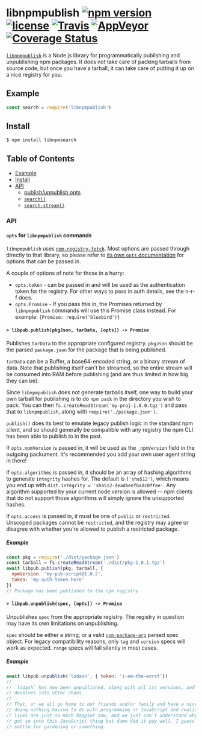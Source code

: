 # libnpmpublish [![npm version](https://img.shields.io/npm/v/libnpmpublish.svg)](https://npm.im/libnpmpublish) [![license](https://img.shields.io/npm/l/libnpmpublish.svg)](https://npm.im/libnpmpublish) [![Travis](https://img.shields.io/travis/npm/libnpmpublish.svg)](https://travis-ci.org/npm/libnpmpublish) [![AppVeyor](https://ci.appveyor.com/api/projects/status/github/zkat/libnpmpublish?svg=true)](https://ci.appveyor.com/project/zkat/libnpmpublish) [![Coverage Status](https://coveralls.io/repos/github/npm/libnpmpublish/badge.svg?branch=latest)](https://coveralls.io/github/npm/libnpmpublish?branch=latest)

[`libnpmpublish`](https://github.com/npm/libnpmpublish) is a Node.js library for
programmatically publishing and unpublishing npm packages. It does not take care
of packing tarballs from source code, but once you have a tarball, it can take
care of putting it up on a nice registry for you.

## Example

```js
const search = require('libnpmpublish')

```

## Install

`$ npm install libnpmsearch`

## Table of Contents

* [Example](#example)
* [Install](#install)
* [API](#api)
  * [publish/unpublish opts](#opts)
  * [`search()`](#search)
  * [`search.stream()`](#search-stream)

### API

#### <a name="opts"></a> `opts` for `libnpmpublish` commands

`libnpmpublish` uses [`npm-registry-fetch`](https://npm.im/npm-registry-fetch).
Most options are passed through directly to that library, so please refer to
[its own `opts`
documentation](https://www.npmjs.com/package/npm-registry-fetch#fetch-options)
for options that can be passed in.

A couple of options of note for those in a hurry:

* `opts.token` - can be passed in and will be used as the authentication token for the registry. For other ways to pass in auth details, see the n-r-f docs.
* `opts.Promise` - If you pass this in, the Promises returned by `libnpmpublish` commands will use this Promise class instead. For example: `{Promise: require('bluebird')}`

#### <a name="publish"></a> `> libpub.publish(pkgJson, tarData, [opts]) -> Promise`

Publishes `tarData` to the appropriate configured registry. `pkgJson` should be
the parsed `package.json` for the package that is being published.

`tarData` can be a Buffer, a base64-encoded string, or a binary stream of data.
Note that publishing itself can't be streamed, so the entire stream will be
consumed into RAM before publishing (and are thus limited in how big they can
be).

Since `libnpmpublish` does not generate tarballs itself, one way to build your
own tarball for publishing is to do `npm pack` in the directory you wish to
pack. You can then `fs.createReadStream('my-proj-1.0.0.tgz')` and pass that to
`libnpmpublish`, along with `require('./package.json')`.

`publish()` does its best to emulate legacy publish logic in the standard npm
client, and so should generally be compatible with any registry the npm CLI has
been able to publish to in the past.

If `opts.npmVersion` is passed in, it will be used as the `_npmVersion` field in
the outgoing packument. It's recommended you add your own user agent string in
there!

If `opts.algorithms` is passed in, it should be an array of hashing algorithms
to generate `integrity` hashes for. The default is `['sha512']`, which means you
end up with `dist.integrity = 'sha512-deadbeefbadc0ffee'`. Any algorithm
supported by your current node version is allowed -- npm clients that do not
support those algorithms will simply ignore the unsupported hashes.

If `opts.access` is passed in, it must be one of `public` or `restricted`.
Unscoped packages cannot be `restricted`, and the registry may agree or disagree
with whether you're allowed to publish a restricted package.

##### Example

```javascript
const pkg = require('./dist/package.json')
const tarball = fs.createReadStream('./dist/pkg-1.0.1.tgz')
await libpub.publish(pkg, tarball, {
  npmVersion: 'my-pub-script@1.0.2',
  token: 'my-auth-token-here'
})
// Package has been published to the npm registry.
```

#### <a name="unpublish"></a> `> libpub.unpublish(spec, [opts]) -> Promise`

Unpublishes `spec` from the appropriate registry. The registry in question may
have its own limitations on unpublishing.

`spec` should be either a string, or a valid
[`npm-package-arg`](https://npm.im/npm-package-arg) parsed spec object. For
legacy compatibility reasons, only `tag` and `version` specs will work as
expected. `range` specs will fail silently in most cases.

##### Example

```javascript
await libpub.unpublish('lodash', { token: 'i-am-the-worst'})
//
// `lodash` has now been unpublished, along with all its versions, and the world
// devolves into utter chaos.
//
// That, or we all go home to our friends and/or family and have a nice time
// doing nothing having to do with programming or JavaScript and realize our
// lives are just so much happier now, and we just can't understand why we ever
// got so into this JavaScript thing but damn did it pay well. I guess you'll
// settle for gardening or something.
```
